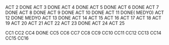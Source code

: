 ACT 2  DONE
ACT 3  DONE
ACT 4  DONE
ACT 5  DONE
ACT 6  DONE
ACT 7  DONE
ACT 8  DONE
ACT 9  DONE
ACT 10 DONE
ACT 11 DONE( MEDYO)
ACT 12 DONE MEDYO
ACT 13 DONE
ACT 14 
ACT 15 
ACT 16 
ACT 17 
ACT 18 
ACT 19 
ACT 20 
ACT 21 
ACT 22 
ACT 23 DONE
ACT 24 
ACT 25  

CC1
CC2
CC4 DONE
CC5
CC6
CC7
CC8
CC9
CC10
CC11
CC12
CC13
CC14
CC15
CC16